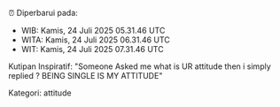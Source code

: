 ⏰ Diperbarui pada:
- WIB: Kamis, 24 Juli 2025 05.31.46 UTC
- WITA: Kamis, 24 Juli 2025 06.31.46 UTC
- WIT: Kamis, 24 Juli 2025 07.31.46 UTC

Kutipan Inspiratif:
"Someone Asked me what is UR attitude then i simply replied ? BEING SINGLE IS MY ATTITUDE"


Kategori: attitude

